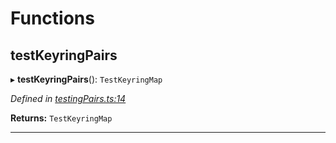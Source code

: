 

# Functions

<a id="testkeyringpairs"></a>

##  testKeyringPairs

▸ **testKeyringPairs**(): `TestKeyringMap`

*Defined in [testingPairs.ts:14](https://github.com/polkadot-js/common/blob/b53a677/packages/keyring/src/testingPairs.ts#L14)*

**Returns:** `TestKeyringMap`

___

